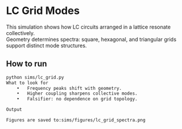 # LC Grid Modes

This simulation shows how LC circuits arranged in a lattice resonate collectively.  
Geometry determines spectra: square, hexagonal, and triangular grids support distinct mode structures.

## How to run
```bash
python sims/lc_grid.py
What to look for
	•	Frequency peaks shift with geometry.
	•	Higher coupling sharpens collective modes.
	•	Falsifier: no dependence on grid topology.

Output

Figures are saved to:sims/figures/lc_grid_spectra.png
